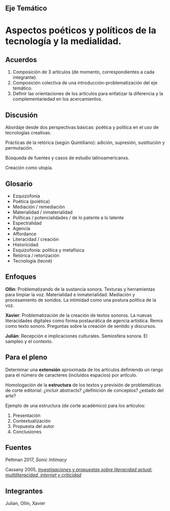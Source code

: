 ## Eje Temático

# Aspectos poéticos y políticos de la tecnología y la medialidad.

## Acuerdos

1. Composición de 3 artículos (de momento, correspondientes a cada integrante).
2. Composición colectiva de una introducción-problematización del eje temático.
3. Definir las orientaciones de los artículos para enfatizar la diferencia y la complementariedad en los acercamientos.

## Discusión

Abordaje desde dos perspectivas básicas: poética y política en el uso de tecnologías creativas.

Prácticas de la retórica (según Quintiliano): adición, supresión, sustitución y permutación.

Búsqueda de fuentes y casos de estudio latinoamericanxs.

Creación como utopía.

## Glosario

* Ezquizofonia
* Poética (poiética)
* Mediación / remediación
* Materialidad / inmaterialidad
* Políticas / potencialidades / de lo patente a lo latente
* Espectralidad
* Agencia
* Affordance
* Literacidad / creación
* Historicidad
* Esquizofonía: política y metafísica
* Retórica / retorización
* Tecnología (tecné)

## Enfoques

**Ollin**: Problematizando de la sustancia sonora. Texturas y herramientas para limpiar la voz. Materialidad e inmaterialidad. Mediación y procesamiento de sonidos. La intimidad como una postura política de la voz.

**Xavier**: Problematización de la creación de textos sonoros. La nuevas literacidades digitales como forma postaurática de agencia artística. Remix como texto sonoro. Preguntas sobre la creación de sentido y discursos.

**Julián**: Recepción e implicaciones culturales. Semiosfera sonora. El sampleo y el contexto.

## Para el pleno

Determinar una **extensión** aproximada de los artículos definiendo un rango para el número de caracteres (incluídos espacios) por artículo.

Homologación de la **estructura** de los textos y previsión de problemáticas de corte editorial: ¿incluir abstracts? ¿definición de conceptos? ¿estado del arte?

Ejemplo de una estructura (de corte académico) para los artículos:
1. Presentación
2. Contextualización
3. Propuesta del autor
4. Conclusiones

## Fuentes

Pettman 2017, *Sonic Intimacy*

Cassany 2005, [*Investigaciones y propuestas sobre literacidad actual: multiliteracidad, internet y criticidad*](http://www2.udec.cl/catedraunesco/05CASSANY.pdf)

## Integrantes

Julian, Ollin, Xavier
